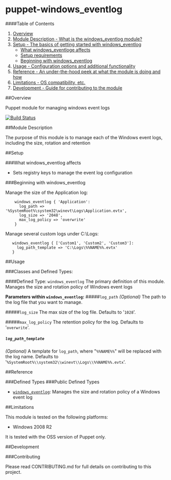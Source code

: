 # puppet-windows_eventlog

####Table of Contents

1. [Overview](#overview)
2. [Module Description - What is the windows_eventlog module?](#module-description)
3. [Setup - The basics of getting started with windows_eventlog](#setup)
    * [What windows_eventloge affects](#what-windows_eventlog-affects)
    * [Setup requirements](#setup-requirements)
    * [Beginning with windows_eventlog](#beginning-with-windows_eventlog)
4. [Usage - Configuration options and additional functionality](#usage)
5. [Reference - An under-the-hood peek at what the module is doing and how](#reference)
5. [Limitations - OS compatibility, etc.](#limitations)
6. [Development - Guide for contributing to the module](#development)

##Overview

Puppet module for managing windows event logs

[![Build Status](https://secure.travis-ci.org/puppet-community/puppet-windows_eventlog.png)](http://travis-ci.org/puppet-community/puppet-windows_eventlog)

##Module Description

The purpose of this module is to manage each of the Windows event logs, including the size, rotation and retention

##Setup

###What windows_eventlog affects

* Sets registry keys to manage the event log configuration

###Beginning with windows_eventlog

  Manage the size of the Application log:

```puppet
    windows_eventlog { 'Application':
      log_path => '%SystemRoot%\system32\winevt\Logs\Application.evtx',
      log_size => '2048',
      max_log_policy => 'overwrite'
    }
```

  Manage several custom logs under C:\Logs:

```puppet
   windows_eventlog { ['Custom1', 'Custom2', 'Custom3']:
     log_path_template => 'C:\Logs\%%NAME%%.evtx'
   }
```
##Usage

###Classes and Defined Types:

####Defined Type: `windows_eventlog`
The primary definition of this module. Manages the size and rotation policy of Windows event logs

**Parameters within `windows_eventlog`:**
#####`log_path`
_(Optional)_ The path to the log file that you want to manage.

#####`log_size`
The max size of the log file.  Defaults to '`1028`'.

#####`max_log_policy`
The retention policy for the log.  Defaults to '`overwrite`'.

##### `log_path_template`
_(Optional)_ A template for `log_path`, where "`%%NAME%%`" will be replaced with the log name.  Defaults to '`%SystemRoot%\\system32\\winevt\\Logs\\%%NAME%%.evtx`'.

##Reference

###Defined Types
###Public Defined Types
* [`windows_eventlog`](#define-eventlog): Manages the size and rotation policy of a Windows event log

##Limitations

This module is tested on the following platforms:

* Windows 2008 R2

It is tested with the OSS version of Puppet only.

##Development

###Contributing

Please read CONTRIBUTING.md for full details on contributing to this project.

